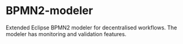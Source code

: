 # BPMN2-modeler
Extended Eclipse BPMN2 modeler for decentralised workflows. The modeler has monitoring and validation features.
